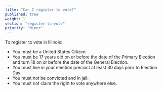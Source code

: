 ```yaml
---
title: "Can I register to vote?"
published: true
weight: 1
section: "register-to-vote"
priority: "Minor"
---
```

To register to vote in Illinois:  
- You must be a United States Citizen.  
- You must be 17 years old on or before the date of the Primary Election and turn 18 on or before the date of the General Election.  
- You must live in your election precinct at least 30 days prior to Election Day.  
- You must not be convicted and in jail.  
- You must not claim the right to vote anywhere else.  
